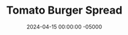 ---
layout: post
title:  "Tomato Burger Spread"
date:   2024-04-15 00:00:00 -05000
categories: 
- Recipes
- Savory Sauces
permalink: /recipes/tomato-spread
image: /assets/Food/Savory Sauces/Tomato Spread/tomato-spread-cover.jpg
ing: tomatopastespread-ing
facts: tomatopastespread-facts
Prep: 5
Rest: 
Cook: 
Source1: 
Source2: 
tags: 
- dressing
- salad
- spread
- sauce
- burger
- sandwich
- toast
- tomato paste
- soy sauce
- lemon juice
- creamy
Description: This spread is a cross between a BBQ sauce and a burger special sauce, but made to be a thick, creamy, and spreadable, instead of running out of your sandwich.  I use this as a sauce on my <a href="burger-patties">Simple Burger Patties</a> and a dressing on my <a href="burger-bowl">Chopped Burger Bowl with Sweet Potatoes</a>, and it works fantastically for both.  Each of the 4 servings is about 60 g, or 3-4 tbsp
Instructions: 
- Mix all ingredients in a bowl or small food processor.  Mashed avocado is a good dairy free replacement for yogurt.  Spread on sandwiches, or use as a salad dressing.  Store leftovers in the fridge
---